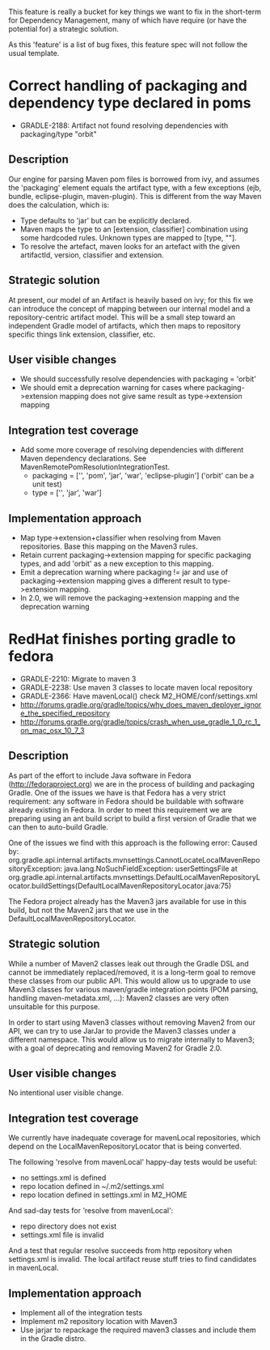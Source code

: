 This feature is really a bucket for key things we want to fix in the short-term for Dependency Management, many of which have require
(or have the potential for) a strategic solution.

As this 'feature' is a list of bug fixes, this feature spec will not follow the usual template.

# Correct handling of packaging and dependency type declared in poms

* GRADLE-2188: Artifact not found resolving dependencies with packaging/type "orbit"

## Description
Our engine for parsing Maven pom files is borrowed from ivy, and assumes the 'packaging' element equals the artifact type, with a few exceptions (ejb, bundle, eclipse-plugin, maven-plugin).
This is different from the way Maven does the calculation, which is:
* Type defaults to 'jar' but can be explicitly declared.
* Maven maps the type to an [extension, classifier] combination using some hardcoded rules. Unknown types are mapped to [type, ""].
* To resolve the artefact, maven looks for an artefact with the given artifactId, version, classifier and extension.

## Strategic solution

At present, our model of an Artifact is heavily based on ivy; for this fix we can introduce the concept of mapping between our internal model and a repository-centric
artifact model. This will be a small step toward an independent Gradle model of artifacts, which then maps to repository specific things link extension, classifier, etc.

## User visible changes

* We should successfully resolve dependencies with packaging = 'orbit'
* We should emit a deprecation warning for cases where packaging->extension mapping does not give same result as type->extension mapping

## Integration test coverage

* Add some more coverage of resolving dependencies with different Maven dependency declarations. See MavenRemotePomResolutionIntegrationTest.
    * packaging = ['', 'pom', 'jar', 'war', 'eclipse-plugin'] ('orbit' can be a unit test)
    * type = ['', 'jar', 'war']

## Implementation approach

* Map type->extension+classifier when resolving from Maven repositories. Base this mapping on the Maven3 rules.
* Retain current packaging->extension mapping for specific packaging types, and add 'orbit' as a new exception to this mapping.
* Emit a deprecation warning where packaging != jar and use of packaging->extension mapping gives a different result to type->extension mapping.
* In 2.0, we will remove the packaging->extension mapping and the deprecation warning

# RedHat finishes porting gradle to fedora

* GRADLE-2210: Migrate to maven 3
* GRADLE-2238: Use maven 3 classes to locate maven local repository
* GRADLE-2366: Have mavenLocal() check M2_HOME/conf/settings.xml
* http://forums.gradle.org/gradle/topics/why_does_maven_deployer_ignore_the_specified_repository
* http://forums.gradle.org/gradle/topics/crash_when_use_gradle_1_0_rc_1_on_mac_osx_10_7_3

## Description

As part of the effort to include Java software in Fedora (http://fedoraproject.org) we are in the process of building and packaging Gradle.
One of the issues we have is that Fedora has a very strict requirement: any software in Fedora should be buildable with software already existing in Fedora.
In order to meet this requirement we are preparing using an ant build script to build a first version of Gradle that we can then to auto-build Gradle.

One of the issues we find with this approach is the following error:
Caused by: org.gradle.api.internal.artifacts.mvnsettings.CannotLocateLocalMavenRepositoryException: java.lang.NoSuchFieldException: userSettingsFile
at org.gradle.api.internal.artifacts.mvnsettings.DefaultLocalMavenRepositoryLocator.buildSettings(DefaultLocalMavenRepositoryLocator.java:75)

The Fedora project already has the Maven3 jars available for use in this build, but not the Maven2 jars that we use in the DefaultLocalMavenRepositoryLocator.

## Strategic solution

While a number of Maven2 classes leak out through the Gradle DSL and cannot be immediately replaced/removed, it is a long-term goal to remove these classes from our public
API. This would allow us to upgrade to use Maven3 classes for various maven/gradle integration points (POM parsing, handling maven-metadata.xml, ...): Maven2 classes are
very often unsuitable for this purpose.

In order to start using Maven3 classes without removing Maven2 from our API, we can try to use JarJar to provide the Maven3 classes under a different namespace. This
would allow us to migrate internally to Maven3; with a goal of deprecating and removing Maven2 for Gradle 2.0.

## User visible changes

No intentional user visible change.

## Integration test coverage

We currently have inadequate coverage for mavenLocal repositories, which depend on the LocalMavenRepositoryLocator that is being converted.

The following 'resolve from mavenLocal' happy-day tests would be useful:
* no settings.xml is defined
* repo location defined in ~/.m2/settings.xml
* repo location defined in settings.xml in M2_HOME

And sad-day tests for 'resolve from mavenLocal':
* repo directory does not exist
* settings.xml file is invalid

And a test that regular resolve succeeds from http repository when settings.xml is invalid. The local artifact reuse stuff tries to find candidates in mavenLocal.

## Implementation approach

* Implement all of the integration tests
* Implement m2 repository location with Maven3
* Use jarjar to repackage the required maven3 classes and include them in the Gradle distro.
